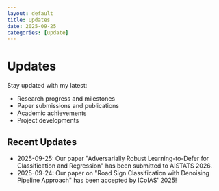```yaml
---
layout: default
title: Updates
date: 2025-09-25
categories: [update]
---
```


# Updates

Stay updated with my latest:

- Research progress and milestones
- Paper submissions and publications
- Academic achievements
- Project developments

## Recent Updates

- 2025-09-25: Our paper "Adversarially Robust Learning-to-Defer for Classification and Regression" has been submitted to AISTATS 2026.
- 2025-09-24: Our paper on "Road Sign Classification with Denoising Pipeline Approach" has been accepted by ICoIAS' 2025!